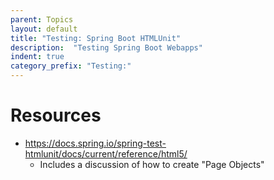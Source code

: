 ```yaml
---
parent: Topics
layout: default
title: "Testing: Spring Boot HTMLUnit"
description:  "Testing Spring Boot Webapps"
indent: true
category_prefix: "Testing:"
---
```


# Resources

* <https://docs.spring.io/spring-test-htmlunit/docs/current/reference/html5/>
   * Includes a discussion of how to create "Page Objects"
